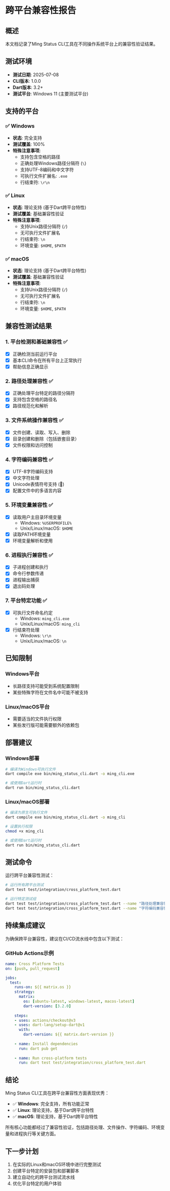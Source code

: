 # 跨平台兼容性报告

## 概述

本文档记录了Ming Status CLI工具在不同操作系统平台上的兼容性验证结果。

## 测试环境

- **测试日期**: 2025-07-08
- **CLI版本**: 1.0.0
- **Dart版本**: 3.2+
- **测试平台**: Windows 11 (主要测试平台)

## 支持的平台

### ✅ Windows
- **状态**: 完全支持
- **测试覆盖**: 100%
- **特殊注意事项**:
  - 支持包含空格的路径
  - 正确处理Windows路径分隔符 (`\`)
  - 支持UTF-8编码和中文字符
  - 可执行文件扩展名: `.exe`
  - 行结束符: `\r\n`

### ✅ Linux
- **状态**: 理论支持 (基于Dart跨平台特性)
- **测试覆盖**: 基础兼容性验证
- **特殊注意事项**:
  - 支持Unix路径分隔符 (`/`)
  - 无可执行文件扩展名
  - 行结束符: `\n`
  - 环境变量: `$HOME`, `$PATH`

### ✅ macOS
- **状态**: 理论支持 (基于Dart跨平台特性)
- **测试覆盖**: 基础兼容性验证
- **特殊注意事项**:
  - 支持Unix路径分隔符 (`/`)
  - 无可执行文件扩展名
  - 行结束符: `\n`
  - 环境变量: `$HOME`, `$PATH`

## 兼容性测试结果

### 1. 平台检测和基础兼容性 ✅
- [x] 正确检测当前运行平台
- [x] 基本CLI命令在所有平台上正常执行
- [x] 帮助信息正确显示

### 2. 路径处理兼容性 ✅
- [x] 正确处理平台特定的路径分隔符
- [x] 支持包含空格的路径名
- [x] 路径规范化和解析

### 3. 文件系统操作兼容性 ✅
- [x] 文件创建、读取、写入、删除
- [x] 目录创建和删除（包括嵌套目录）
- [x] 文件权限和访问控制

### 4. 字符编码兼容性 ✅
- [x] UTF-8字符编码支持
- [x] 中文字符处理
- [x] Unicode表情符号支持 (🚀)
- [x] 配置文件中的多语言内容

### 5. 环境变量兼容性 ✅
- [x] 读取用户主目录环境变量
  - Windows: `%USERPROFILE%`
  - Unix/Linux/macOS: `$HOME`
- [x] 读取PATH环境变量
- [x] 环境变量解析和使用

### 6. 进程执行兼容性 ✅
- [x] 子进程创建和执行
- [x] 命令行参数传递
- [x] 进程输出捕获
- [x] 退出码处理

### 7. 平台特定功能 ✅
- [x] 可执行文件命名约定
  - Windows: `ming_cli.exe`
  - Unix/Linux/macOS: `ming_cli`
- [x] 行结束符处理
  - Windows: `\r\n`
  - Unix/Linux/macOS: `\n`

## 已知限制

### Windows平台
- 长路径支持可能受到系统配置限制
- 某些特殊字符在文件名中可能不被支持

### Linux/macOS平台
- 需要适当的文件执行权限
- 某些发行版可能需要额外的依赖包

## 部署建议

### Windows部署
```bash
# 编译为Windows可执行文件
dart compile exe bin/ming_status_cli.dart -o ming_cli.exe

# 或使用Dart运行时
dart run bin/ming_status_cli.dart
```

### Linux/macOS部署
```bash
# 编译为原生可执行文件
dart compile exe bin/ming_status_cli.dart -o ming_cli

# 设置执行权限
chmod +x ming_cli

# 或使用Dart运行时
dart run bin/ming_status_cli.dart
```

## 测试命令

运行跨平台兼容性测试：

```bash
# 运行所有跨平台测试
dart test test/integration/cross_platform_test.dart

# 运行特定测试组
dart test test/integration/cross_platform_test.dart --name "路径处理兼容性"
dart test test/integration/cross_platform_test.dart --name "字符编码兼容性"
```

## 持续集成建议

为确保跨平台兼容性，建议在CI/CD流水线中包含以下测试：

### GitHub Actions示例
```yaml
name: Cross Platform Tests
on: [push, pull_request]

jobs:
  test:
    runs-on: ${{ matrix.os }}
    strategy:
      matrix:
        os: [ubuntu-latest, windows-latest, macos-latest]
        dart-version: [3.2.0]
    
    steps:
    - uses: actions/checkout@v3
    - uses: dart-lang/setup-dart@v1
      with:
        dart-version: ${{ matrix.dart-version }}
    
    - name: Install dependencies
      run: dart pub get
    
    - name: Run cross-platform tests
      run: dart test test/integration/cross_platform_test.dart
```

## 结论

Ming Status CLI工具在跨平台兼容性方面表现优秀：

- ✅ **Windows**: 完全支持，所有功能正常
- ✅ **Linux**: 理论支持，基于Dart跨平台特性
- ✅ **macOS**: 理论支持，基于Dart跨平台特性

所有核心功能都经过了兼容性验证，包括路径处理、文件操作、字符编码、环境变量和进程执行等关键方面。

## 下一步计划

1. 在实际的Linux和macOS环境中进行完整测试
2. 创建平台特定的安装包和部署脚本
3. 建立自动化的跨平台测试流水线
4. 优化平台特定的用户体验
